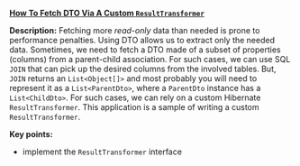 **[How To Fetch DTO Via A Custom `ResultTransformer`](https://github.com/andreipall/Spring-Boot-JPA/tree/master/HibernateSpringBootDtoCustomResultTransformer)**
  
**Description:** Fetching more *read-only* data than needed is prone to performance penalties. Using DTO allows us to extract only the needed data. Sometimes, we need to fetch a DTO made of a subset of properties (columns) from a parent-child association. For such cases, we can use SQL `JOIN` that can pick up the desired columns from the involved tables. But, `JOIN` returns an `List<Object[]>` and most probably you will need to represent it as a `List<ParentDto>`, where a `ParentDto` instance has a `List<ChildDto>`. For such cases, we can rely on a custom Hibernate `ResultTransformer`. This application is a sample of writing a custom `ResultTransformer`.

**Key points:**
- implement the `ResultTransformer` interface
